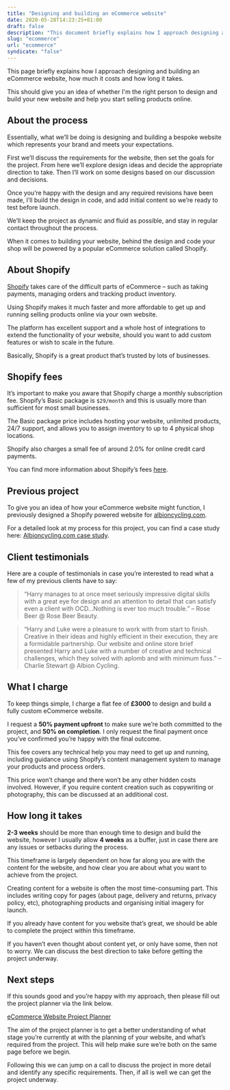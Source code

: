 ```yaml
---
title: "Designing and building an eCommerce website"
date: 2020-05-28T14:23:25+01:00
draft: false
description: "This document briefly explains how I approach designing and building an eCommerce website, how much it will cost and how long it takes."
slug: "ecommerce"
url: "ecommerce"
syndicate: "false"
---
```


This page briefly explains how I approach designing and building an eCommerce website, how much it costs and how long it takes.

This should give you an idea of whether I'm the right person to design and build your new website and help you start selling products online.

## About the process

Essentially, what we’ll be doing is designing and building a bespoke website which represents your brand and meets your expectations.

First we’ll discuss the requirements for the website, then set the goals for the project. From here we’ll explore design ideas and decide the appropriate direction to take. Then I’ll work on some designs based on our discussion and decisions.

Once you’re happy with the design and any required revisions have been made, I’ll build the design in code, and add initial content so we’re ready to test before launch.

We’ll keep the project as dynamic and fluid as possible, and stay in regular contact throughout the process.

When it comes to building your website, behind the design and code your shop will be powered by a popular eCommerce solution called Shopify.

## About Shopify

[Shopify](https://www.shopify.com/) takes care of the difficult parts of eCommerce – such as taking payments, managing orders and tracking product inventory.

Using Shopify makes it much faster and more affordable to get up and running selling products online via your own website.

The platform has excellent support and a whole host of integrations to extend the functionality of your website, should you want to add custom features or wish to scale in the future.

Basically, Shopify is a great product that’s trusted by lots of businesses.

## Shopify fees

It’s important to make you aware that Shopify charge a monthly subscription fee. Shopify’s Basic package is `$29/month` and this is usually more than sufficient for most small businesses.

The Basic package price includes hosting your website, unlimited products, 24/7 support, and allows you to assign inventory to up to 4 physical shop locations.

Shopify also charges a small fee of around 2.0% for online credit card payments.

You can find more information about Shopify’s fees [here](https://www.shopify.co.uk/pricing).

## Previous project

To give you an idea of how your eCommerce website might function, I previously designed a Shopify powered website for [albioncycling.com](https://www.albioncycling.com/).

For a detailed look at my process for this project, you can find a case study here: [Albioncycling.com case study](https://harrycresswell.com/projects/albion/).

## Client testimonials

Here are a couple of testimonials in case you’re interested to read what a few of my previous clients have to say:

> “Harry manages to at once meet seriously impressive digital skills with a great eye for design and an attention to detail that can satisfy even a client with OCD...Nothing is ever too much trouble.”
> – Rose Beer @ Rose Beer Beauty.

> “Harry and Luke were a pleasure to work with from start to finish. Creative in their ideas and highly efficient in their execution, they are a formidable partnership. Our website and online store brief presented Harry and Luke with a number of creative and technical challenges, which they solved with aplomb and with minimum fuss.” – Charlie Stewart @ Albion Cycling.

## What I charge

To keep things simple, I charge a flat fee of **£3000** to design and build a fully custom eCommerce website.

I request a **50% payment upfront** to make sure we’re both committed to the project, and **50% on completion**. I only request the final payment once you’ve confirmed you’re happy with the final outcome.

This fee covers any technical help you may need to get up and running, including guidance using Shopify’s content management system to manage your products and process orders.

This price won’t change and there won’t be any other hidden costs involved. However, if you require content creation such as copywriting or photography, this can be discussed at an additional cost.

## How long it takes

**2-3 weeks** should be more than enough time to design and build the website, however I usually allow **4 weeks** as a buffer, just in case there are any issues or setbacks during the process.

This timeframe is largely dependent on how far along you are with the content for the website, and how clear you are about what you want to achieve from the project.

Creating content for a website is often the most time-consuming part. This includes writing copy for pages (about page, delivery and returns, privacy policy, etc), photographing products and organising initial imagery for launch.

If you already have content for you website that’s great, we should be able to complete the project within this timeframe.

If you haven’t even thought about content yet, or only have some, then not to worry.
We can discuss the best direction to take before getting the project underway.

## Next steps

If this sounds good and you’re happy with my approach, then please fill out the project planner via the link below.

[eCommerce Website Project Planner](https://harrycresswell.typeform.com/to/JlvvVS)

The aim of the project planner is to get a better understanding of what stage you’re currently at with the planning of your website, and what’s required from the project. This will help make sure we’re both on the same page before we begin.

Following this we can jump on a call to discuss the project in more detail and identify any specific requirements. Then, if all is well we can get the project underway.
